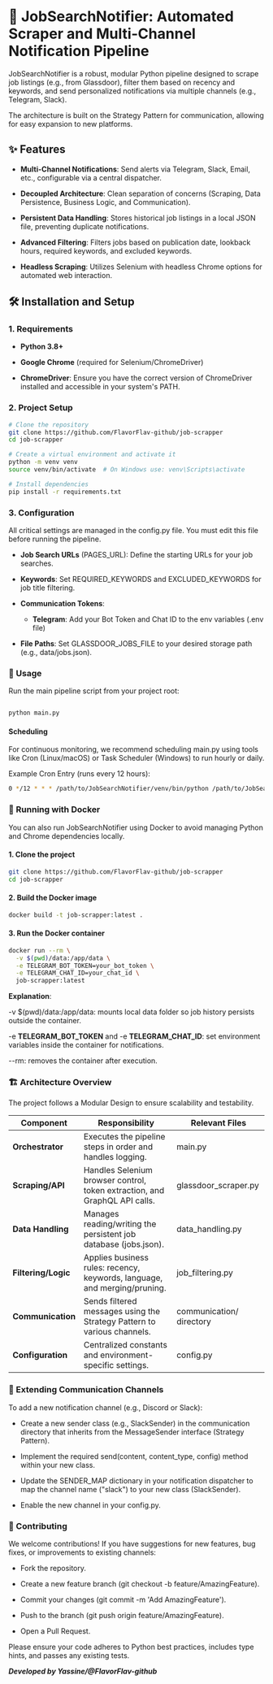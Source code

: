 # 🤖 JobSearchNotifier: Automated Scraper and Multi-Channel Notification Pipeline
JobSearchNotifier is a robust, modular Python pipeline designed to scrape job listings (e.g., from Glassdoor), filter them based on recency and keywords, and send personalized notifications via multiple channels (e.g., Telegram, Slack).

The architecture is built on the Strategy Pattern for communication, allowing for easy expansion to new platforms.

## ✨ Features
- **Multi-Channel Notifications**: Send alerts via Telegram, Slack, Email, etc., configurable via a central dispatcher.

- **Decoupled Architecture**: Clean separation of concerns (Scraping, Data Persistence, Business Logic, and Communication).

- **Persistent Data Handling**: Stores historical job listings in a local JSON file, preventing duplicate notifications.

- **Advanced Filtering**: Filters jobs based on publication date, lookback hours, required keywords, and excluded keywords.

- **Headless Scraping**: Utilizes Selenium with headless Chrome options for automated web interaction.

## 🛠️ Installation and Setup
### 1. Requirements
- **Python 3.8+**

- **Google Chrome** (required for Selenium/ChromeDriver)

- **ChromeDriver**: Ensure you have the correct version of ChromeDriver installed and accessible in your system's PATH.

### 2. Project Setup
```bash
# Clone the repository
git clone https://github.com/FlavorFlav-github/job-scrapper
cd job-scrapper

# Create a virtual environment and activate it
python -m venv venv
source venv/bin/activate  # On Windows use: venv\Scripts\activate

# Install dependencies
pip install -r requirements.txt
```
### 3. Configuration
All critical settings are managed in the config.py file. You must edit this file before running the pipeline.

- **Job Search URLs** (PAGES_URL): Define the starting URLs for your job searches.

- **Keywords**: Set REQUIRED_KEYWORDS and EXCLUDED_KEYWORDS for job title filtering.

- **Communication Tokens**:
  - **Telegram**: Add your Bot Token and Chat ID to the env variables (.env file)

- **File Paths**: Set GLASSDOOR_JOBS_FILE to your desired storage path (e.g., data/jobs.json).

### 🚀 Usage
Run the main pipeline script from your project root:

```Bash

python main.py
```
#### Scheduling
For continuous monitoring, we recommend scheduling main.py using tools like Cron (Linux/macOS) or Task Scheduler (Windows) to run hourly or daily.

Example Cron Entry (runs every 12 hours):

```Bash
0 */12 * * * /path/to/JobSearchNotifier/venv/bin/python /path/to/JobSearchNotifier/main.py
```
### 🐳 Running with Docker

You can also run JobSearchNotifier using Docker to avoid managing Python and Chrome dependencies locally.

#### 1. Clone the project
```bash
git clone https://github.com/FlavorFlav-github/job-scrapper
cd job-scrapper
```
#### 2. Build the Docker image
```bash
docker build -t job-scrapper:latest .
```
#### 3. Run the Docker container
```bash
docker run --rm \
  -v $(pwd)/data:/app/data \
  -e TELEGRAM_BOT_TOKEN=your_bot_token \
  -e TELEGRAM_CHAT_ID=your_chat_id \
  job-scrapper:latest
```

**Explanation**:

-v $(pwd)/data:/app/data: mounts local data folder so job history persists outside the container.

-e **TELEGRAM_BOT_TOKEN** and -e **TELEGRAM_CHAT_ID**: set environment variables inside the container for notifications.

--rm: removes the container after execution.

### 🏗️ Architecture Overview
The project follows a Modular Design to ensure scalability and testability.

| Component       | 	Responsibility                                                          |	Relevant Files|
|-----------------|--------------------------------------------------------------------------|---------------|
| **Orchestrator**  | Executes the pipeline steps in order and handles logging.                | 	main.py|
| **Scraping/API**    | Handles Selenium browser control, token extraction, and GraphQL API calls. | 	glassdoor_scraper.py|
| **Data Handling**   | Manages reading/writing the persistent job database (jobs.json).         | 	data_handling.py|
| **Filtering/Logic** | Applies business rules: recency, keywords, language, and merging/pruning. | 	job_filtering.py|
| **Communication**   | Sends filtered messages using the Strategy Pattern to various channels.  | 	communication/ directory|
| **Configuration**   | Centralized constants and environment-specific settings.                 | 	config.py|

### 🔌 Extending Communication Channels
To add a new notification channel (e.g., Discord or Slack):

- Create a new sender class (e.g., SlackSender) in the communication directory that inherits from the MessageSender interface (Strategy Pattern).

- Implement the required send(content, content_type, config) method within your new class.

- Update the SENDER_MAP dictionary in your notification dispatcher to map the channel name ("slack") to your new class (SlackSender).

- Enable the new channel in your config.py.

### 🤝 Contributing
We welcome contributions! If you have suggestions for new features, bug fixes, or improvements to existing channels:

- Fork the repository.

- Create a new feature branch (git checkout -b feature/AmazingFeature).

- Commit your changes (git commit -m 'Add AmazingFeature').

- Push to the branch (git push origin feature/AmazingFeature).

- Open a Pull Request.

Please ensure your code adheres to Python best practices, includes type hints, and passes any existing tests.

**_Developed by Yassine/@FlavorFlav-github_**
